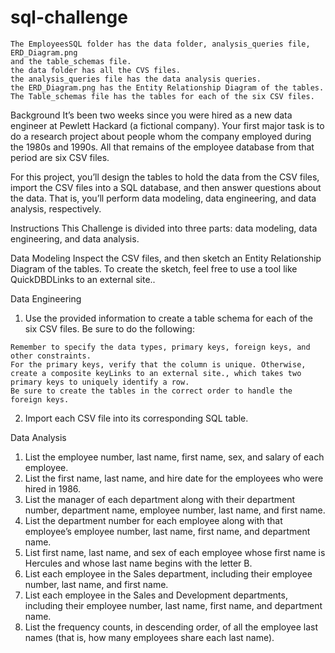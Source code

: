 # sql-challenge

    The EmployeesSQL folder has the data folder, analysis_queries file, ERD_Diagram.png
    and the table_schemas file.
    the data folder has all the CVS files.
    the analysis_queries file has the data analysis queries.
    the ERD_Diagram.png has the Entity Relationship Diagram of the tables.
    The Table_schemas file has the tables for each of the six CSV files.


Background
It’s been two weeks since you were hired as a new data engineer at Pewlett Hackard (a fictional company). Your first major task is to do a research project about people whom the company employed during the 1980s and 1990s. All that remains of the employee database from that period are six CSV files.

For this project, you’ll design the tables to hold the data from the CSV files, import the CSV files into a SQL database, and then answer questions about the data. That is, you’ll perform data modeling, data engineering, and data analysis, respectively.

Instructions
This Challenge is divided into three parts: data modeling, data engineering, and data analysis.

Data Modeling
Inspect the CSV files, and then sketch an Entity Relationship Diagram of the tables. To create the sketch, feel free to use a tool like QuickDBDLinks to an external site..

Data Engineering
  1.  Use the provided information to create a table schema for each of the six CSV files. Be sure to do the following:

    Remember to specify the data types, primary keys, foreign keys, and other constraints.
    For the primary keys, verify that the column is unique. Otherwise, create a composite keyLinks to an external site., which takes two primary keys to uniquely identify a row.
    Be sure to create the tables in the correct order to handle the foreign keys.
  
  2.  Import each CSV file into its corresponding SQL table.

Data Analysis
  1.  List the employee number, last name, first name, sex, and salary of each employee.
  2.  List the first name, last name, and hire date for the employees who were hired in 1986.
  3.  List the manager of each department along with their department number, department name, employee number, last name, and first name.
  4.  List the department number for each employee along with that employee’s employee number, last name, first name, and department name.
  5.  List first name, last name, and sex of each employee whose first name is Hercules and whose last name begins with the letter B.
  6.  List each employee in the Sales department, including their employee number, last name, and first name.
  7.  List each employee in the Sales and Development departments, including their employee number, last name, first name, and department name.
  8.  List the frequency counts, in descending order, of all the employee last names (that is, how many employees share each last name).
